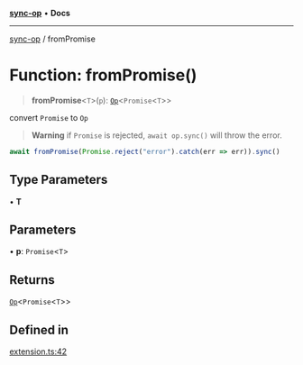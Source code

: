 [**sync-op**](../README.md) • **Docs**

***

[sync-op](../README.md) / fromPromise

# Function: fromPromise()

> **fromPromise**\<`T`\>(`p`): [`Op`](../classes/Op.md)\<`Promise`\<`T`\>\>

convert `Promise` to `Op`

> **Warning**
> if `Promise` is rejected, `await op.sync()` will throw the error.

```typescript
await fromPromise(Promise.reject("error").catch(err => err)).sync()
```

## Type Parameters

• **T**

## Parameters

• **p**: `Promise`\<`T`\>

## Returns

[`Op`](../classes/Op.md)\<`Promise`\<`T`\>\>

## Defined in

[extension.ts:42](https://github.com/dhcmrlchtdj/sync-op/blob/133adb7618f2d99175e28d5c119b7eff7ad21410/src/extension.ts#L42)
